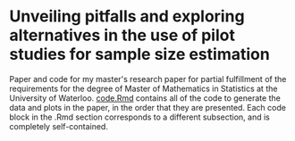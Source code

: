 # Unveiling pitfalls and exploring alternatives in the use of pilot studies for sample size estimation

Paper and code for my master's research paper for partial fulfillment of the requirements for the degree of Master of Mathematics in Statistics at the University of Waterloo. [code.Rmd](code.Rmd) contains all of the code to generate the data and plots in the paper, in the order that they are presented. Each code block in the .Rmd section corresponds to a different subsection, and is completely self-contained. 
